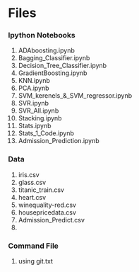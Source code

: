# Files

### Ipython Notebooks
1. ADAboosting.ipynb
2. Bagging_Classifier.ipynb
3. Decision_Tree_Classifier.ipynb
4. GradientBoosting.ipynb
5. KNN.ipynb
6. PCA.ipynb
7. SVM_kerenels_&_SVM_regressor.ipynb
8. SVR.ipynb
9. SVR_All.ipynb
10. Stacking.ipynb
11. Stats.ipynb
12. Stats_1_Code.ipynb
13. Admission_Prediction.ipynb

### Data
1. iris.csv
2. glass.csv
3. titanic_train.csv
4. heart.csv
5. winequality-red.csv
6. housepricedata.csv
7. Admission_Predict.csv
8. 

### Command File
1. using git.txt
